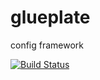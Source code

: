 # glueplate
config framework

[![Build Status](https://travis-ci.org/tsuyukimakoto/glueplate.svg?branch=master)](https://travis-ci.org/tsuyukimakoto/glueplate)
